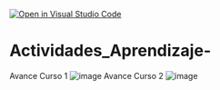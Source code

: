 [![Open in Visual Studio Code](https://classroom.github.com/assets/open-in-vscode-c66648af7eb3fe8bc4f294546bfd86ef473780cde1dea487d3c4ff354943c9ae.svg)](https://classroom.github.com/online_ide?assignment_repo_id=8478670&assignment_repo_type=AssignmentRepo)
# Actividades_Aprendizaje-
Avance Curso 1
![image](https://user-images.githubusercontent.com/105187589/192704995-b0e8c4cb-3a69-459e-9431-e5609c23d709.png)
Avance Curso 2
![image](https://user-images.githubusercontent.com/105187589/195775174-6bc4bc8a-0751-4795-88ed-41fee7149f81.png)
